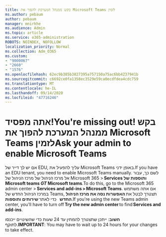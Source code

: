 ```yaml
---
title: בקש ממנהל המערכת להפוך את Microsoft Teams לזמין
ms.author: pebaum
author: pebaum
manager: mnirkhe
ms.audience: Admin
ms.topic: article
ms.service: o365-administration
ROBOTS: NOINDEX, NOFOLLOW
localization_priority: Normal
ms.collection: Adm_O365
ms.custom:
- "9000067"
- "2660"
- "1576"
ms.openlocfilehash: 62ec9b385b3827395a757150a75ac6bb4237941b
ms.sourcegitcommit: c6692ce0fa1358ec3529e59ca0ecdfdea4cdc759
ms.translationtype: MT
ms.contentlocale: he-IL
ms.lasthandoff: 09/14/2020
ms.locfileid: "47716246"
---
```

# <a name="youre-missing-out-ask-your-admin-to-enable-microsoft-teams"></a><span data-ttu-id="6caf9-102">אתה מפסיד!</span><span class="sxs-lookup"><span data-stu-id="6caf9-102">You're missing out!</span></span> <span data-ttu-id="6caf9-103">בקש ממנהל המערכת להפוך את Microsoft Teams לזמין</span><span class="sxs-lookup"><span data-stu-id="6caf9-103">Ask your admin to enable Microsoft Teams</span></span>

<span data-ttu-id="6caf9-104">אם יש לך דייר של EDU, עליך להפעיל את Microsoft Teams באופן ידני.</span><span class="sxs-lookup"><span data-stu-id="6caf9-104">If you have an EDU tenant, you need to enable Microsoft Teams manually.</span></span> <span data-ttu-id="6caf9-105">לשם כך, עבור אל מרכז הניהול של מרכז הניהול של Microsoft 365 > **Services ותוספות של Microsoft teams _GT_ Microsoft teams**.</span><span class="sxs-lookup"><span data-stu-id="6caf9-105">To do this, go to the Microsoft 365 admin center > **Services and add-ins > Microsoft Teams**.</span></span> <span data-ttu-id="6caf9-106">אם אתה משתמש במרכז הניהול החדש של Teams, תצטרך לבטל את **האפשרות נסה את מרכז הניהול החדש**   כדי לאתר **שירותים ותוספות**.</span><span class="sxs-lookup"><span data-stu-id="6caf9-106">If you're using the new Teams admin center, you'll have to turn off **Try the new admin center** to find **Services and add-ins**.</span></span> 

<span data-ttu-id="6caf9-107">**חשוב**: ייתכן שתצטרך להמתין עד 24 שעות כדי שהשינויים ייכנסו לתוקף.</span><span class="sxs-lookup"><span data-stu-id="6caf9-107">**IMPORTANT**: You may have to wait up to 24 hours for your changes to take effect.</span></span>